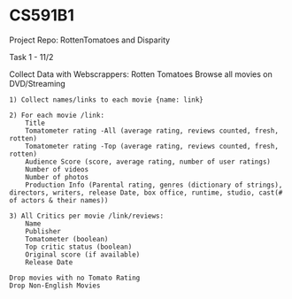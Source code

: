 # CS591B1
Project Repo: RottenTomatoes and Disparity

Task 1 - 11/2

Collect Data with Webscrappers:
	Rotten Tomatoes Browse all movies on DVD/Streaming

	1) Collect names/links to each movie {name: link}

	2) For each movie /link:
		Title
		Tomatometer rating -All (average rating, reviews counted, fresh, rotten)
		Tomatometer rating -Top (average rating, reviews counted, fresh, rotten)
		Audience Score (score, average rating, number of user ratings)
		Number of videos 
		Number of photos
		Production Info (Parental rating, genres (dictionary of strings), directors, writers, release Date, box office, runtime, studio, cast(# of actors & their names))

	3) All Critics per movie /link/reviews: 
		Name
		Publisher
		Tomatometer (boolean) 
		Top critic status (boolean)
		Original score (if available)
		Release Date

	Drop movies with no Tomato Rating
	Drop Non-English Movies